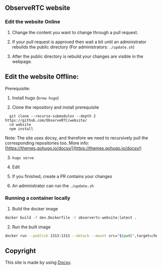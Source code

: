 ## ObserveRTC website

### Edit the website Online

1. Change the content you want to change through a pull request.
   
2. If your pull request is approved then wait a bit until an administrator rebuilds the public directory
   (For administrators: `./update.sh`)
   
3. After the public directory is rebuild your changes are visible in the webpage.

## Edit the website Offline:

Prerequisite: 

1. Install hugo (`brew hugo`)

2. Clone the repository and install prerequisite

```shell
  git clone --recurse-submodules --depth 2 https://github.com/ObserveRTC/website/
  cd website
  npm install
```
Note: The site uses docsy, and therefore we need to recursively pull the corresponding repositories too.
More info: [https://themes.gohugo.io/docsy/](https://themes.gohugo.io/docsy/)

3. `hugo serve`

4. Edit

5. If you finished, create a PR contains your changes

6. An administrator can run the `./update.sh`

### Running a container locally

1. Build the docker image

```bash
docker build -f dev.Dockerfile -t observertc-website:latest .
```

2. Run the built image

```bash
docker run --publish 1313:1313 --detach --mount src="$(pwd)",target=/home/docsy/app,type=bind docsy-example-dev:latest
```

## Copyright
This site is made by using [Docsy](https://github.com/google/docsy).
